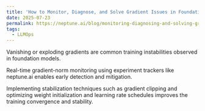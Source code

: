 ```yaml
---
title: 'How to Monitor, Diagnose, and Solve Gradient Issues in Foundation Models'
date: 2025-07-23
permalink: https://neptune.ai/blog/monitoring-diagnosing-and-solving-gradient-issues-in-foundation-models
tags:
  - LLMOps
---
```


Vanishing or exploding gradients are common training instabilities observed in foundation models.

Real-time gradient-norm monitoring using experiment trackers like neptune.ai enables early detection and mitigation.

Implementing stabilization techniques such as gradient clipping and optimizing weight initialization and learning rate schedules improves the training convergence and stability.
